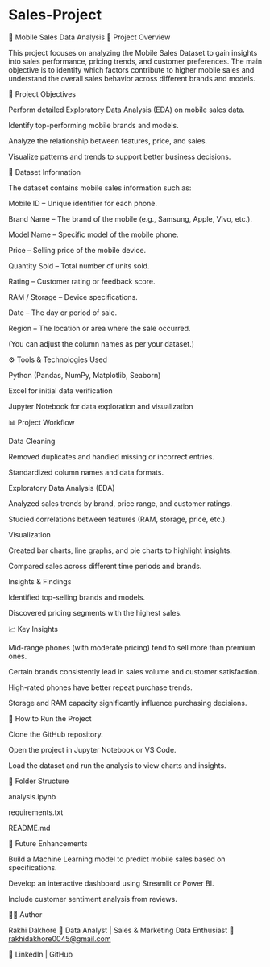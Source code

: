 # Sales-Project
📱 Mobile Sales Data Analysis
📘 Project Overview

This project focuses on analyzing the Mobile Sales Dataset to gain insights into sales performance, pricing trends, and customer preferences.
The main objective is to identify which factors contribute to higher mobile sales and understand the overall sales behavior across different brands and models.

🎯 Project Objectives

Perform detailed Exploratory Data Analysis (EDA) on mobile sales data.

Identify top-performing mobile brands and models.

Analyze the relationship between features, price, and sales.

Visualize patterns and trends to support better business decisions.

📂 Dataset Information

The dataset contains mobile sales information such as:

Mobile ID – Unique identifier for each phone.

Brand Name – The brand of the mobile (e.g., Samsung, Apple, Vivo, etc.).

Model Name – Specific model of the mobile phone.

Price – Selling price of the mobile device.

Quantity Sold – Total number of units sold.

Rating – Customer rating or feedback score.

RAM / Storage – Device specifications.

Date – The day or period of sale.

Region – The location or area where the sale occurred.

(You can adjust the column names as per your dataset.)

⚙️ Tools & Technologies Used

Python (Pandas, NumPy, Matplotlib, Seaborn)

Excel for initial data verification

Jupyter Notebook for data exploration and visualization

📊 Project Workflow

Data Cleaning

Removed duplicates and handled missing or incorrect entries.

Standardized column names and data formats.

Exploratory Data Analysis (EDA)

Analyzed sales trends by brand, price range, and customer ratings.

Studied correlations between features (RAM, storage, price, etc.).

Visualization

Created bar charts, line graphs, and pie charts to highlight insights.

Compared sales across different time periods and brands.

Insights & Findings

Identified top-selling brands and models.

Discovered pricing segments with the highest sales.

📈 Key Insights

Mid-range phones (with moderate pricing) tend to sell more than premium ones.

Certain brands consistently lead in sales volume and customer satisfaction.

High-rated phones have better repeat purchase trends.

Storage and RAM capacity significantly influence purchasing decisions.

🚀 How to Run the Project

Clone the GitHub repository.

Open the project in Jupyter Notebook or VS Code.

Load the dataset and run the analysis to view charts and insights.

🧩 Folder Structure

analysis.ipynb

requirements.txt

README.md

📌 Future Enhancements

Build a Machine Learning model to predict mobile sales based on specifications.

Develop an interactive dashboard using Streamlit or Power BI.

Include customer sentiment analysis from reviews.

👨‍💻 Author

Rakhi Dakhore
📍 Data Analyst | Sales & Marketing Data Enthusiast
📧 rakhidakhore0045@gmail.com

🔗 LinkedIn | GitHub


